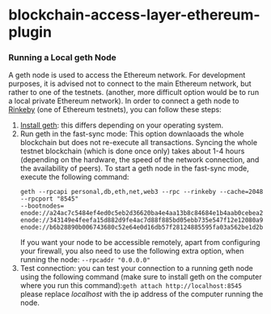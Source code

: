 # blockchain-access-layer-ethereum-plugin

### Running a Local geth Node

A geth node is used to access the Ethereum network. For development purposes, it is advised not to connect to the main
Ethereum network, but rather to one of the testnets.
(another, more difficult option would be to run a local private Ethereum network). In order to connect a geth node
to [Rinkeby](https://www.rinkeby.io) (one of Ethereum testnets), you can follow these steps:

1. [Install geth](https://github.com/ethereum/go-ethereum/wiki/Installing-Geth):
   this differs depending on your operating system.
2. Run geth in the fast-sync mode: This option downlaoads the whole blockchain but does not re-execute all transactions.
   Syncing the whole testnet blockchain (which is done once only) takes about 1-4 hours (depending on the hardware, the
   speed of the network connection, and the availability of peers). To start a geth node in the fast-sync mode, execute
   the following command:
    ```
    geth --rpcapi personal,db,eth,net,web3 --rpc --rinkeby --cache=2048 --rpcport "8545"
    --bootnodes=
    enode://a24ac7c5484ef4ed0c5eb2d36620ba4e4aa13b8c84684e1b4aab0cebea2ae45cb4d375b77eab56516d34bfbd3c1a833fc51296ff084b770b94fb9028c4d25ccf@52.169.42.101:30303,
    enode://343149e4feefa15d882d9fe4ac7d88f885bd05ebb735e547f12e12080a9fa07c8014ca6fd7f373123488102fe5e34111f8509cf0b7de3f5b44339c9f25e87cb8@52.3.158.184:30303,
    enode://b6b28890b006743680c52e64e0d16db57f28124885595fa03a562be1d2bf0f3a1da297d56b13da25fb992888fd556d4c1a27b1f39d531bde7de1921c90061cc6@159.89.28.211:30303
    ``` 
   If you want your node to be accessible remotely, apart from configuring your firewall, you also need to use the
   following extra option, when running the node: ```--rpcaddr "0.0.0.0"```
3. Test connection: you can test your connection to a running geth node using the following command
   (make sure to install geth on the computer where you run this command):```geth attach http://localhost:8545```
   please replace _localhost_ with the ip address of the computer running the node.

